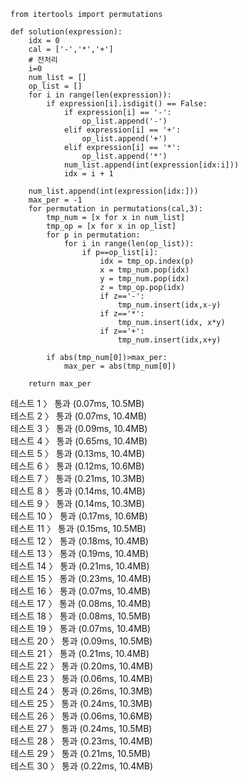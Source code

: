 ```
from itertools import permutations

def solution(expression):
    idx = 0
    cal = ['-','*','+']
    # 전처리
    i=0
    num_list = []
    op_list = []
    for i in range(len(expression)):
        if expression[i].isdigit() == False:
            if expression[i] == '-':
                op_list.append('-')
            elif expression[i] == '+':
                op_list.append('+')
            elif expression[i] == '*':
                op_list.append('*')
            num_list.append(int(expression[idx:i]))
            idx = i + 1

    num_list.append(int(expression[idx:]))
    max_per = -1
    for permutation in permutations(cal,3):
        tmp_num = [x for x in num_list]
        tmp_op = [x for x in op_list]
        for p in permutation:
            for i in range(len(op_list)):
                if p==op_list[i]:
                    idx = tmp_op.index(p)
                    x = tmp_num.pop(idx)
                    y = tmp_num.pop(idx)
                    z = tmp_op.pop(idx)
                    if z=='-':
                        tmp_num.insert(idx,x-y)
                    if z=='*':
                        tmp_num.insert(idx, x*y)
                    if z=='+':
                        tmp_num.insert(idx,x+y)

        if abs(tmp_num[0])>max_per:
            max_per = abs(tmp_num[0])

    return max_per
```
테스트 1 〉	통과 (0.07ms, 10.5MB)<br>
테스트 2 〉	통과 (0.07ms, 10.4MB)<br>
테스트 3 〉	통과 (0.09ms, 10.4MB)<br>
테스트 4 〉	통과 (0.65ms, 10.4MB)<br>
테스트 5 〉	통과 (0.13ms, 10.4MB)<br>
테스트 6 〉	통과 (0.12ms, 10.6MB)<br>
테스트 7 〉	통과 (0.21ms, 10.3MB)<br>
테스트 8 〉	통과 (0.14ms, 10.4MB)<br>
테스트 9 〉	통과 (0.14ms, 10.3MB)<br>
테스트 10 〉	통과 (0.17ms, 10.6MB)<br>
테스트 11 〉	통과 (0.15ms, 10.5MB)<br>
테스트 12 〉	통과 (0.18ms, 10.4MB)<br>
테스트 13 〉	통과 (0.19ms, 10.4MB)<br>
테스트 14 〉	통과 (0.21ms, 10.4MB)<br>
테스트 15 〉	통과 (0.23ms, 10.4MB)<br>
테스트 16 〉	통과 (0.07ms, 10.4MB)<br>
테스트 17 〉	통과 (0.08ms, 10.4MB)<br>
테스트 18 〉	통과 (0.08ms, 10.5MB)<br>
테스트 19 〉	통과 (0.07ms, 10.4MB)<br>
테스트 20 〉	통과 (0.09ms, 10.5MB)<br>
테스트 21 〉	통과 (0.21ms, 10.4MB)<br>
테스트 22 〉	통과 (0.20ms, 10.4MB)<br>
테스트 23 〉	통과 (0.06ms, 10.4MB)<br>
테스트 24 〉	통과 (0.26ms, 10.3MB)<br>
테스트 25 〉	통과 (0.24ms, 10.3MB)<br>
테스트 26 〉	통과 (0.06ms, 10.6MB)<br>
테스트 27 〉	통과 (0.24ms, 10.5MB)<br>
테스트 28 〉	통과 (0.23ms, 10.4MB)<br>
테스트 29 〉	통과 (0.21ms, 10.5MB)<br>
테스트 30 〉	통과 (0.22ms, 10.4MB)<br>
